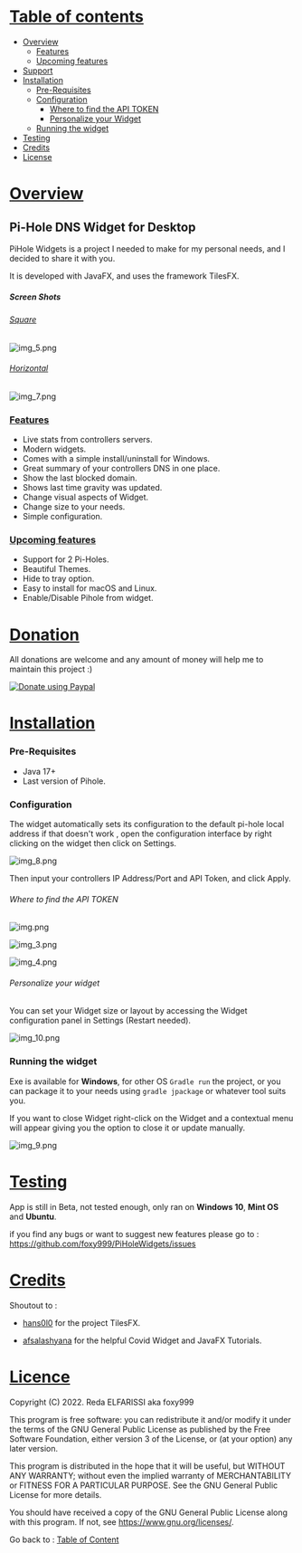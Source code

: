 

# <ins>Table of contents</ins>
- [Overview](#overview)
  * [Features](#features)
  * [Upcoming features](#upcoming-features)
- [Support ](#donation)
- [Installation](#installation)
    * [Pre-Requisites](#pre-requisites)
    * [Configuration](#configuration)
      * [Where to find the API TOKEN](#where-to-find-the-api-token)
      * [Personalize your Widget](#personalize-your-widget)
    * [Running the widget](#running-the-widget)
- [Testing ](#testing) 
- [Credits ](#credits)
- [License ](#licence)

# <ins>Overview</ins>
## Pi-Hole DNS Widget for Desktop
PiHole Widgets is a project I needed to make for my personal needs, and I decided to share it with you.

It is developed with JavaFX, and uses the framework TilesFX.

##### Screen Shots
###### <ins>Square</ins>
![img_5.png](Readme_imgs/img_5.png)

###### <ins>Horizontal</ins>
![img_7.png](Readme_imgs/img_7.png)

### <ins>Features</ins>

- Live stats from controllers servers.
- Modern widgets.
- Comes with a simple install/uninstall for Windows.
- Great summary of your controllers DNS in one place.
- Show the last blocked domain.
- Shows last time gravity was updated.
- Change visual aspects of Widget.
- Change size to your needs.
- Simple configuration.

### <ins>Upcoming features</ins>

- Support for 2 Pi-Holes.
- Beautiful Themes.
- Hide to tray option.
- Easy to install for macOS and Linux.
- Enable/Disable Pihole from widget.


# <ins>Donation</ins>
All donations are welcome and any amount of money will help me to maintain this project :)
<p align="left">  
  <a href="https://paypal.me/foxinflames"><img alt="Donate using Paypal" src="https://www.paypalobjects.com/en_US/i/btn/btn_donateCC_LG.gif"></a>
</p>


# <ins>Installation</ins>

### Pre-Requisites

- Java 17+
- Last version of Pihole.

### Configuration
The widget automatically sets its configuration to the default pi-hole local address if that doesn't work , open the configuration interface by right clicking on the widget then click on Settings.

![img_8.png](Readme_imgs/img_8.png)

Then input your controllers IP Address/Port and API Token, and click Apply.

###### Where to find the API TOKEN

![img.png](Readme_imgs/img.png)

![img_3.png](Readme_imgs/img_3.png)

![img_4.png](Readme_imgs/img_4.png)

###### Personalize your widget

You can set your Widget size or layout by accessing the Widget configuration panel in Settings (Restart needed).

![img_10.png](Readme_imgs/img_10.png)

### Running the widget

Exe is available for **Windows**, for other OS `Gradle run` the project, or you can package it to your needs using `gradle jpackage` or whatever tool suits you.

If you want to close Widget right-click on the Widget and a contextual menu will appear giving you the option to close it or update manually.

![img_9.png](Readme_imgs/img_9.png)

# <ins>Testing</ins>

App is still in Beta, not tested enough, only ran on **Windows 10**, **Mint OS** and **Ubuntu**.

if you find any bugs or want to suggest new features please go to : https://github.com/foxy999/PiHoleWidgets/issues


# <ins>Credits</ins>
<div>
Shoutout to :

- <a href="https://github.com/HanSolo/tilesfx" title="hans0l0">hans0l0</a> for the project TilesFX.
 
- <a href="https://github.com/afsalashyana" title="afsalashyana">afsalashyana</a> for the helpful Covid Widget and JavaFX Tutorials.

</div>

# <ins>Licence</ins>
Copyright (C) 2022.  Reda ELFARISSI aka foxy999


This program is free software: you can redistribute it and/or modify
it under the terms of the GNU General Public License as published by
the Free Software Foundation, either version 3 of the License, or
(at your option) any later version.

This program is distributed in the hope that it will be useful,
but WITHOUT ANY WARRANTY; without even the implied warranty of
MERCHANTABILITY or FITNESS FOR A PARTICULAR PURPOSE.  See the
GNU General Public License for more details.

You should have received a copy of the GNU General Public License
along with this program.  If not, see <https://www.gnu.org/licenses/>.         

Go back to : [Table of Content](#table-of-contents)